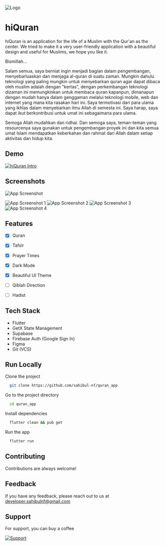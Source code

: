 
![Logo](https://s3-external-1.amazonaws.com/com-amazon-mas-catalog/amzn1.devportal.fileupload.4604b353e7ab4cc7aa654ef3e387db27_67dcd616-81ab-4363-9569-1b7abd499c61_e5aa7d520e9275eec364097a50f2ee76)


# hiQuran

hiQuran is an application for the life of a Muslim with the Qur'an as the center. We tried to make it a very user-friendly application with a beautiful design and useful for Muslims, we hope you like it.

Bismillah...

Salam semua, saya berniat ingin menjadi bagian dalam pengembangan, menyebarluaskan dan menjaga al-quran di suatu zaman. Mungkin dahulu teknologi yang paling mungkin untuk menyebarkan quran agar dapat dibaca oleh muslim adalah dengan "kertas", dengan perkembangan teknologi dizaman ini memungkinkan untuk membaca quran kapanpun, dimanapun dengan mudah hanya dalam genggaman melalui teknologi mobile, web dan internet yang mana kita rasakan hari ini. Saya termotivasi dari para ulama yang ikhlas dalam menyebarkan ilmu Allah di semesta ini. Saya harap, saya dapat ikut berkontribusi untuk umat ini sebagaimana para ulama.

Semoga Allah mudahkan dan ridhai. Dan semoga saya, teman-teman yang resourcenya saya gunakan untuk pengembangan proyek ini dan kita semua umat Islam mendapatkan keberkahan dan rahmat dari Allah dalam setiap aktivitas dan hidup kita.
## Demo

[![hiQuran Intro](https://cdn.loom.com/sessions/thumbnails/123a128ea2b144fcba499f9424c3e677-1648062504548-with-play.gif)](https://www.loom.com/share/123a128ea2b144fcba499f9424c3e677)

## Screenshots

![App Screenshot](https://com-amazon-mas-catalog.s3.amazonaws.com/amzn1.devportal.fileupload.00b97e22ee284b55bde8c63a3e39faf2_7edd61b5-eb5d-4208-90d4-9d279beec00d_b78d802ee3083ad13fbef13d4a29075f)

![App Screenshot 1](https://media-exp1.licdn.com/dms/image/C5622AQGlZySG3SFJ9Q/feedshare-shrink_1280/0/1648230727434?e=2147483647&v=beta&t=Q9A0y_K5aKqDTVL8Bxlr85D5TYJQQpQBDkmeg_PBQnY)
![App Screenshot 2](https://media-exp1.licdn.com/dms/image/C5622AQHpci2fsXnqNQ/feedshare-shrink_1280/0/1648230727703?e=2147483647&v=beta&t=D_Ht_GGEudCfncfpqs8W1QEyuMuEmaYtjbD5GAdr7Rw)
![App Screenshot 3](https://media-exp1.licdn.com/dms/image/C5622AQGXWhjKMgCAmQ/feedshare-shrink_1280/0/1648230728048?e=2147483647&v=beta&t=U-HP-2hSpQbd-9paggCixGfw_5y0DSuB42JD2uQOGZI)
![App Screenshot 4](https://media-exp1.licdn.com/dms/image/C5622AQFyNgPMc8Dt_g/feedshare-shrink_1280/0/1648230727923?e=2147483647&v=beta&t=QAJRnwBdJPzJutSpi54nMT9npAsdDAtTWeRFj2aUxsA)
## Features

- [x]   Quran
- [x]   Tafsir
- [x]   Prayer Times
- [x]   Dark Mode
- [x]   Beautiful UI Theme
- [ ]   Qiblah Direction
- [ ]   Hadist


## Tech Stack

- Flutter
- GetX State Management
- Supabase
- Firebase Auth (Google Sign In)
- Figma
- Git (VCS)


## Run Locally

Clone the project

```bash
  git clone https://github.com/sahibul-nf/quran_app
```

Go to the project directory

```bash
  cd quran_app
```

Install dependencies

```bash
  flutter clean && pub get
```

Run the app

```bash
  flutter run
```


## Contributing

Contributions are always welcome!


## Feedback

If you have any feedback, please reach out to us at developer.sahibulnf@gmail.com


## Support

For support, you can buy a coffee

[![Support](https://cdn.buymeacoffee.com/buttons/v2/default-yellow.png)](https://www.buymeacoffee.com/sahibulnf)

